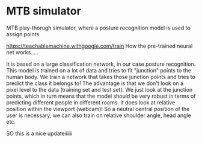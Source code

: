 # MTB simulator
 MTB play-thorugh simulator, where a posture recognition model is used to assign points

https://teachablemachine.withgoogle.com/train
How the pre-trained neural net works..... 

It is based on a large classification network, in our case posture recognition. This model is trained on a lot of data and tries to fit "junction" points to the human body.  We train a network that takes those junction points and tries to predict the class it belongs to! The advantage is that we don't look on a pixel level to the data (training set and test set).  We just look at the junction points, which in turn means that the model should be very robust in terms of predicting different people in different rooms. It does look at relative position within the viewport (webcam)! So a neutral central position of the user is necessary, we can also train on relative shoulder angle, head angle etc.  

SO this is a nice updateiiiiii